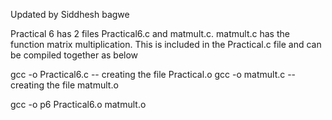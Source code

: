 Updated by Siddhesh bagwe

Practical 6 has 2 files Practical6.c and matmult.c. matmult.c has the function matrix multiplication. This is included in the Practical.c file and can be compiled together as below

gcc -o Practical6.c   -- creating the file Practical.o
gcc -o matmult.c   -- creating the file matmult.o

gcc -o p6 Practical6.o matmult.o
